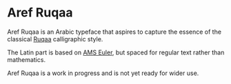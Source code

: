 Aref Ruqaa
==========

Aref Ruqaa is an Arabic typeface that aspires to capture the essence of the
classical [Ruqaa][ruqaa] calligraphic style.

The Latin part is based on [AMS Euler][euler], but spaced for regular text
rather than mathematics.

Aref Ruqaa is a work in progress and is not yet ready for wider use.


[ruqaa]: https://en.wikipedia.org/wiki/Ruqʿah_script
[euler]: https://en.wikipedia.org/wiki/AMS_Euler
